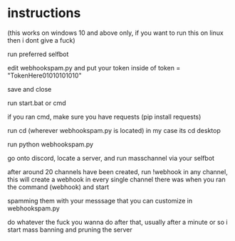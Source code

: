 # instructions 
(this works on windows 10 and above only, if you want to run this on linux then i dont give a fuck)

run preferred selfbot

edit webhookspam.py and put your token inside of token = "TokenHere01010101010"

save and close

run start.bat or cmd

if you ran cmd, make sure you have requests (pip install requests)

run cd (wherever webhookspam.py is located) in my case its cd desktop

run python webhookspam.py

go onto discord, locate a server, and run masschannel via your selfbot

after around 20 channels have been created, run !webhook in any channel, this will create a webhook in every single channel there was when you ran the command (webhook) and start 

spamming them with your messsage that you can customize in webhookspam.py

do whatever the fuck you wanna do after that, usually after a minute or so i start mass banning and pruning the server
